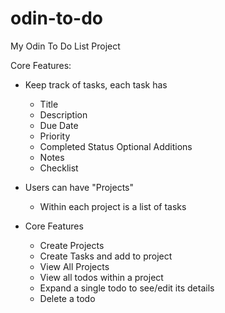 # odin-to-do
My Odin To Do List Project

Core Features:
- Keep track of tasks, each task has
    - Title
    - Description
    - Due Date
    - Priority
    - Completed Status
    Optional Additions
    - Notes
    - Checklist
- Users can have "Projects"
    - Within each project is a list of tasks

- Core Features
    - Create Projects
    - Create Tasks and add to project
    - View All Projects
    - View all todos within a project
    - Expand a single todo to see/edit its details
    - Delete a todo
